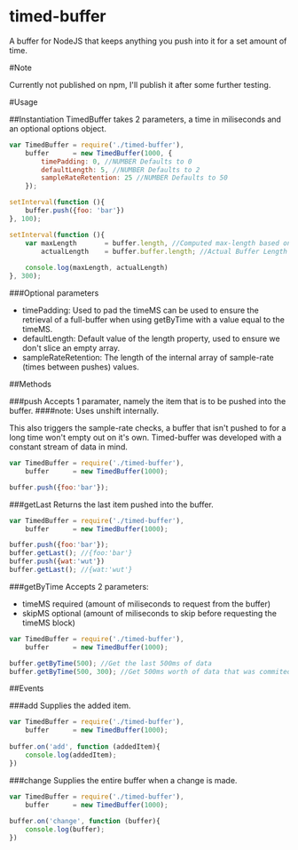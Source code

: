 timed-buffer
============

A buffer for NodeJS that keeps anything you push into it for a set amount of time.

#Note

Currently not published on npm, I'll publish it after some further testing.

#Usage

##Instantiation
TimedBuffer takes 2 parameters, a time in miliseconds and an optional options object.

```javascript
var TimedBuffer = require('./timed-buffer'),
	buffer      = new TimedBuffer(1000, {
		timePadding: 0, //NUMBER Defaults to 0
		defaultLength: 5, //NUMBER Defaults to 2
		sampleRateRetention: 25 //NUMBER Defaults to 50
	});

setInterval(function (){
	buffer.push({foo: 'bar'})
}, 100);

setInterval(function (){
	var maxLength       = buffer.length, //Computed max-length based on sample rate
		actualLength    = buffer.buffer.length; //Actual Buffer Length
	
	console.log(maxLength, actualLength) 
}, 300);
```

###Optional parameters
- timePadding: Used to pad the timeMS can be used to ensure the retrieval of a full-buffer when using getByTime with a value equal to the timeMS.
- defaultLength: Default value of the length property, used to ensure we don't slice an empty array.
- sampleRateRetention: The length of the internal array of sample-rate (times between pushes) values.

##Methods

###push
Accepts 1 paramater, namely the item that is to be pushed into the buffer.
####note:
Uses unshift internally.

This also triggers the sample-rate checks, a buffer that isn't pushed to for a long time won't empty out on it's own.  Timed-buffer was developed with a constant stream of data in mind.

```javascript
var TimedBuffer = require('./timed-buffer'),
	buffer      = new TimedBuffer(1000);

buffer.push({foo:'bar'});
```
###getLast
Returns the last item pushed into the buffer.

```javascript
var TimedBuffer = require('./timed-buffer'),
	buffer      = new TimedBuffer(1000);

buffer.push({foo:'bar'});
buffer.getLast(); //{foo:'bar'}
buffer.push({wat:'wut'})
buffer.getLast(); //{wat:'wut'}
```
###getByTime
Accepts 2 parameters: 
- timeMS required (amount of miliseconds to request from the buffer) 
- skipMS optional (amount of miliseconds to skip before requesting the timeMS block)

```javascript
var TimedBuffer = require('./timed-buffer'),
	buffer      = new TimedBuffer(1000);

buffer.getByTime(500); //Get the last 500ms of data
buffer.getByTime(500, 300); //Get 500ms worth of data that was commited 300ms ago
```

##Events

###add
Supplies the added item.

```javascript
var TimedBuffer = require('./timed-buffer'),
	buffer      = new TimedBuffer(1000);
	
buffer.on('add', function (addedItem){
    console.log(addedItem);
})
```

###change
Supplies the entire buffer when a change is made.

```javascript
var TimedBuffer = require('./timed-buffer'),
	buffer      = new TimedBuffer(1000);
	
buffer.on('change', function (buffer){
    console.log(buffer);
})
```
